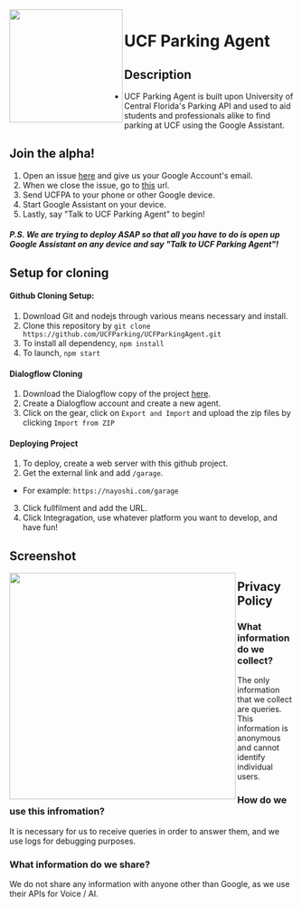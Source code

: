 <img src="https://d2juyu303oh9b6.cloudfront.net/image/beefdbdb52d5dd4ce450e8d3073fe426.jpg?&icq=80&sig=72fe947af6f4ca74c5068fb481e860c6" width="200" align="left" />

# UCF Parking Agent
## Description
 - UCF Parking Agent is built upon University of Central Florida's Parking API and used to aid students and professionals alike to find parking at UCF using the Google Assistant.

## Join the alpha!
 1. Open an issue [here](https://github.com/UCFParking/UCFParkingAgent/issues) and give us your Google Account's email.
 1. When we close the issue, go to [this](https://assistant.google.com/services/a/uid/000000112b90785e?hl=en) url.
 2. Send UCFPA to your phone or other Google device.
 3. Start Google Assistant on your device.
 4. Lastly, say "Talk to UCF Parking Agent" to begin!

##### P.S. We are trying to deploy ASAP so that all you have to do is open up Google Assistant on any device and say "Talk to UCF Parking Agent"!

## Setup for cloning
#### Github Cloning Setup:
1. Download Git and nodejs through various means necessary and install.
2. Clone this repository by `git clone https://github.com/UCFParking/UCFParkingAgent.git`
3. To install all dependency, `npm install`
4. To launch, `npm start`

#### Dialogflow Cloning
1. Download the Dialogflow copy of the project [here](http://nayoshi.com/UCFParkingAgent.zip).
2. Create a Dialogflow account and create a new agent.
3. Click on the gear, click on `Export and Import` and upload the zip files by clicking `Import from ZIP`

#### Deploying Project
1. To deploy, create a web server with this github project.
2. Get the external link and add `/garage`.
 - For example: `https://nayoshi.com/garage`
3. Click fullfilment and add the URL.
4. Click Integragation, use whatever platform you want to develop, and have fun!

## Screenshot
<img src="https://i.imgur.com/U76HAmx.png" width="400" align="left" />

## Privacy Policy
### What information do we collect?
The only information that we collect are queries. This information is anonymous and cannot identify individual users.

### How do we use this infromation?
It is necessary for us to receive queries in order to answer them, and we use logs for debugging purposes.

### What information do we share?
We do not share any information with anyone other than Google, as we use their APIs for Voice / AI.